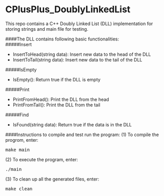 CPlusPlus_DoublyLinkedList
==========================

This repo contains a C++ Doubly Linked List (DLL) implementation for storing strings and main file for testing.

####The DLL contains following basic functionalities:  
#####Insert<br />
* InsertToHead(string data): Insert new data to the head of the DLL<br />
* InsertToTail(string data): Insert new data to the tail of the DLL<br />

#####IsEmpty<br />  
* IsEmpty(): Return true if the DLL is empty

#####Print<br />
* PrintFromHead(): Print the DLL from the head
* PrintFromTail(): Print the DLL from the tail

#####Find<br />
* IsFound(string data): Return true if the data is in the DLL
    
####Instructions to compile and test run the program: 
(1) To compile the progrom, enter:
<pre>make main</pre>
    
(2) To execute the program, enter:
<pre>./main</pre>
    
(3) To clean up all the generated files, enter:
<pre>make clean</pre>
    
    
